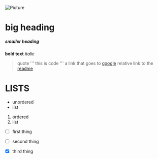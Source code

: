 ![Picture](https://4.bp.blogspot.com/-9bemaU0AyZw/T4e2AiMAujI/AAAAAAAAClw/6xh9cIndHLc/s1600/Hdhut.blogspot.com+%25285%2529.jpg)
# big heading
##### smaller heading
**bold text**
*italic*
> quote
'''
this
is
code
'''
a link that goes to [google](google.com)
relative link to the [readme](README.md)
# LISTS
- unordered
- list
1. ordered
2. list

- [ ] first thing
- [ ] second thing
- [x] third thing

